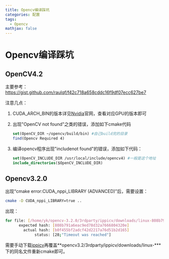 ```yaml
---
title: Opencv编译踩坑
categories: 配置
tags:
  - Opencv
mathjax: false
---
```


# Opencv编译踩坑

## OpenCV4.2

主要参考：https://gist.github.com/raulqf/f42c718a658cddc16f9df07ecc627be7

注意几点：

1. CUDA_ARCH_BIN的版本详见[Nvidia](https://developer.nvidia.com/cuda-gpus)官网，查看对应GPU的版本即可

2. 出现"OpenCV not found"之类的错误，添加如下cmake代码

   ```cmake
   set(OpenCV_DIR ~/opencv/build/bin) #自己build完的目录
   find(Opencv Required 4)
   ```

3. 编译opencv程序出现"include<opencv2>not found"的错误，添加如下代码：

   ```cmake
   set(OpenCV_INCLUDE_DIR /usr/local/include/opencv4) #一般是这个地址
   include_directories($OpenCV_INCLUDE_DIR)
   ```

<!--more-->

## Opencv3.2.0

出现“cmake error:CUDA_nppi_LIBRARY (ADVANCED)”后，需要设置：

```bash
cmake -D CUDA_nppi_LIBRARY=true ..
```

出现：

```bash
for file: [/home/yk/opencv-3.2.0/3rdparty/ippicv/downloads/linux-808b791a6eac9ed78d32a7666804320e/ippicv_linux_20151201.tgz]
      expected hash: [808b791a6eac9ed78d32a7666804320e]
        actual hash: [b0f455bf2adcf42d2217a76d51b2d165]
             status: [28;"Timeout was reached"]
```

需要手动下载[ippicv](https://raw.githubusercontent.com/Itseez/opencv_3rdparty/81a676001ca8075ada498583e4166079e5744668/ippicv/ippicv_linux_20151201.tgz)再覆盖**opencv3.2/3rdparty/ippicv/downloads/linux-***下的同名文件重新cmake即可。






